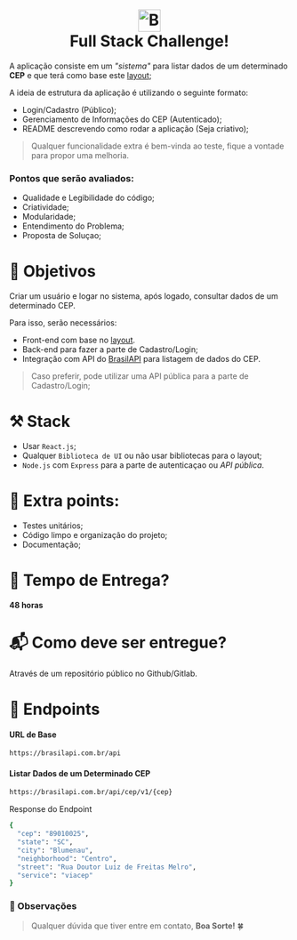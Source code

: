 <h1 align="center">
  <img alt="Bravosul" src="https://i.ibb.co/2nRKbHt/Logo.png" height="40px" />
  <br>
  Full Stack Challenge!
</h1>

A aplicação consiste em um *"sistema"* para listar dados de um determinado **CEP** e que terá como base este [layout](https://www.figma.com/file/lpNy2FDAILuxhwwPn4Vz0H/Front-end-Challenge-Bravosul?node-id=0%3A1);


A ideia de estrutura da aplicação é utilizando o seguinte formato:
* Login/Cadastro (Público);
* Gerenciamento de Informações do CEP (Autenticado);
* README descrevendo como rodar a aplicação (Seja criativo);

> Qualquer funcionalidade extra é bem-vinda ao teste, fique a vontade para propor uma melhoria.


### Pontos que serão avaliados:
* Qualidade e Legibilidade do código;
* Criatividade;
* Modularidade;
* Entendimento do Problema;
* Proposta de Soluçao;


# :bookmark: Objetivos

Criar um usuário e logar no sistema, após logado, consultar dados de um determinado CEP.

Para isso, serão necessários:

* Front-end com base no [layout](https://www.figma.com/file/lpNy2FDAILuxhwwPn4Vz0H/Front-end-Challenge-Bravosul?node-id=0%3A1).
* Back-end para fazer a parte de Cadastro/Login;
* Integração com API do [BrasilAPI](https://brasilapi.com.br/) para listagem de dados do CEP.

> Caso preferir, pode utilizar uma API pública para a parte de Cadastro/Login;

# :hammer_and_pick: Stack

* Usar `React.js`;
* Qualquer `Biblioteca de UI` ou não usar bibliotecas para o layout;
* `Node.js` com `Express` para a parte de autenticaçao ou *API pública*. 

# :1st_place_medal: Extra points:

* Testes unitários;
* Código limpo e organização do projeto;
* Documentação;
  
# :date: Tempo de Entrega?
**48 horas**

# :mailbox_with_mail: Como deve ser entregue?
Através de um repositório público no Github/Gitlab.

# :tada: Endpoints
#### URL de Base
```sh
https://brasilapi.com.br/api
```

#### Listar Dados de um Determinado CEP
```sh
https://brasilapi.com.br/api/cep/v1/{cep}
```

Response do Endpoint
```sh
{
  "cep": "89010025",
  "state": "SC",
  "city": "Blumenau",
  "neighborhood": "Centro",
  "street": "Rua Doutor Luiz de Freitas Melro",
  "service": "viacep"
}
```

### :pushpin: Observações
> Qualquer dúvida que tiver entre em contato, **Boa Sorte!** 🍀
